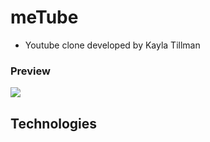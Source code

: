 # meTube
- Youtube clone developed by Kayla Tillman

### Preview
![](clonetube.gif)


## Technologies
